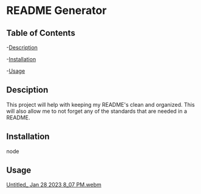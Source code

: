  # README Generator 
  

 ## Table of Contents
 
  -[Description](#Description)
 
  -[Installation](#Installation)
 
  -[Usage](#Usage)



  ## Desciption
 This project will help with keeping my README's clean and organized. This will also allow me to not forget any of the standards that are needed in a README.

 
  ## Installation 
node

  ## Usage
 [Untitled_ Jan 28 2023 8_07 PM.webm](https://user-images.githubusercontent.com/90412072/215298406-9d2d04cb-769a-4987-9960-9c23a1540a5d.webm)



 
